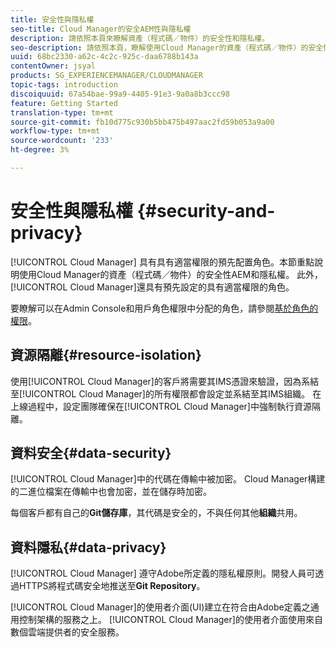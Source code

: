 ```yaml
---
title: 安全性與隱私權
seo-title: Cloud Manager的安全AEM性與隱私權
description: 請依照本頁來瞭解資產（程式碼／物件）的安全性和隱私權。
seo-description: 請依照本頁，瞭解使用Cloud Manager的資產（程式碼／物件）的安全性和隱AEM私權。
uuid: 68bc2330-a62c-4c2c-925c-daa6788b143a
contentOwner: jsyal
products: SG_EXPERIENCEMANAGER/CLOUDMANAGER
topic-tags: introduction
discoiquuid: 67a54bae-99a9-4405-91e3-9a0a8b3ccc98
feature: Getting Started
translation-type: tm+mt
source-git-commit: fb10d775c930b5bb475b497aac2fd59b053a9a00
workflow-type: tm+mt
source-wordcount: '233'
ht-degree: 3%

---
```



# 安全性與隱私權 {#security-and-privacy}

[!UICONTROL Cloud Manager] 具有具有適當權限的預先配置角色。本節重點說明使用Cloud Manager的資產（程式碼／物件）的安全性AEM和隱私權。 此外，[!UICONTROL Cloud Manager]還具有預先設定的具有適當權限的角色。

要瞭解可以在Admin Console和用戶角色權限中分配的角色，請參閱[基於角色的權限](/help/using/role-based-permissions.md)。


## 資源隔離{#resource-isolation}

使用[!UICONTROL Cloud Manager]的客戶將需要其IMS憑證來驗證，因為系結至[!UICONTROL Cloud Manager]的所有權限都會設定並系結至其IMS組織。 在上線過程中，設定團隊確保在[!UICONTROL Cloud Manager]中強制執行資源隔離。

## 資料安全{#data-security}

[!UICONTROL Cloud Manager]中的代碼在傳輸中被加密。 Cloud Manager構建的二進位檔案在傳輸中也會加密，並在儲存時加密。

每個客戶都有自己的&#x200B;**Git儲存庫**，其代碼是安全的，不與任何其他&#x200B;**組織**&#x200B;共用。

## 資料隱私{#data-privacy}

[!UICONTROL Cloud Manager] 遵守Adobe所定義的隱私權原則。開發人員可透過HTTPS將程式碼安全地推送至&#x200B;**Git Repository**。

[!UICONTROL Cloud Manager]的使用者介面(UI)建立在符合由Adobe定義之通用控制架構的服務之上。 [!UICONTROL Cloud Manager]的使用者介面使用來自數個雲端提供者的安全服務。
